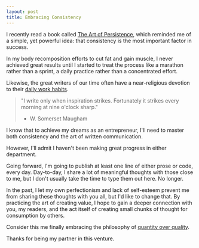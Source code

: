 ```yaml
---
layout: post
title: Embracing Consistency
---
```


I recently read a book called [The Art of Persistence](http://amzn.to/2sFBkTG), which reminded me of a simple, yet powerful idea: that consistency is the most important factor in success.

In my body recomposition efforts to cut fat and gain muscle, I never achieved great results until I started to treat the process like a marathon rather than a sprint, a daily practice rather than a concentrated effort.

Likewise, the great writers of our time often have a near-religious devotion to their [daily work habits][2].

> "I write only when inspiration strikes. Fortunately it strikes every morning at nine o'clock sharp."
> - W. Somerset Maugham

I know that to achieve my dreams as an entrepreneur, I'll need to master both consistency and the art of written communication. 

However, I'll admit I haven't been making great progress in either department.

Going forward, I'm going to publish at least one line of either prose or code, every day. Day-to-day, I share a lot of meaningful thoughts with those close to me, but I don't usually take the time to type them out here. No longer.

In the past, I let my own perfectionism and lack of self-esteem prevent me from sharing these thoughts with you all, but I'd like to change that. By practicing the art of creating value, I hope to gain a deeper connection with you, my readers, and the act itself of creating small chunks of thought for consumption by others.

Consider this me finally embracing the philosophy of [quantity over quality][1]. 

Thanks for being my partner in this venture.

[1]: https://blog.codinghorror.com/quantity-always-trumps-quality/ "Quantity always trumps quality"
[2]: http://dailyroutines.typepad.com/daily_routines/2007/07/haruki-murakami.html "Haruki Murakami - Daily Habts"
